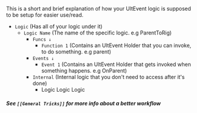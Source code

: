 This is a short and brief explanation of how your UltEvent logic is supposed to be setup for easier use/read.

- `Logic` (Has all of your logic under it)
	 - `Logic Name` (The name of the specific logic. e.g ParentToRig)
		 - `Funcs ↓`
			 -  `Function 1` (Contains an UltEvent Holder that you can invoke, to do something. e.g parent)
		 -  `Events ↓`
			 -  `Event 1` (Contains an UltEvent Holder that gets invoked when something happens. e.g OnParent)
		-  `Internal` (Internal logic that you don't need to access after it's done)
			- Logic Logic Logic

##### See `[[General Tricks]]` for more info about a better workflow